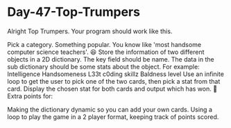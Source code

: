 # Day-47-Top-Trumpers

Alright Top Trumpers. Your program should work like this.

Pick a category. Something popular. You know like 'most handsome computer science teachers'. 😆
Store the information of two different objects in a 2D dictionary.
The key field should be name.
The data in the sub dictionary should be some stats about the object. For example:
Intelligence
Handsomeness
L33t c0ding skillz
Baldness level
Use an infinite loop to get the user to pick one of the two cards, then pick a stat from that card.
Display the chosen stat for both cards and output which has won.
🥳 Extra points for:

Making the dictionary dynamic so you can add your own cards.
Using a loop to play the game in a 2 player format, keeping track of points scored.